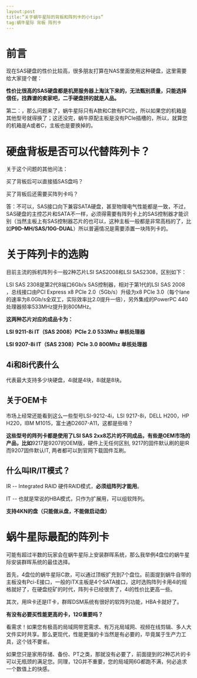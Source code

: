 ```yaml
---
layout:post
title:“关于蜗牛星际的背板和阵列卡的小tips”
tag:蜗牛星际 背板 阵列卡
---
```


# 前言

现在SAS硬盘的性价比较高，很多朋友打算在NAS里面使用这种硬盘，这里需要给大家提个醒：

**性价比很高的SAS硬盘都是机房服务器上淘汰下来的，无法甄别质量，只能选择信任，找靠谱的卖家吧，二手硬盘拼的就是人品。**

第二：，那么问题来了，蜗牛星际只有A款和C款有PCI位，所以如果您的机箱是其他型号就得换了；这还没完，蜗牛原配主板是没有PCIe插槽的，所以，就算您的机箱是A或者C，主板也是要换掉的。

# 硬盘背板是否可以代替阵列卡？

关于这个问题的其他问法：

买了背板后可以直接插SAS盘吗？

买了背板后还需要买阵列卡吗？

答：不可以，SAS接口向下兼容SATA硬盘，甚至物理电气性能都是一致，不过，SAS硬盘的主控芯片和SATA不一样，必须得需要有阵列卡上的SAS控制器才能识别（当然主板上有SAS控制器芯片的也可以，这种主板一般都是非常高档的了，比如**P9D-MH/SAS/10G-DUAL**）所以普遍情况是需要添置一块阵列卡的。

# 关于阵列卡的选购

目前主流的拆机阵列卡一般2种芯片LSI SAS2008和LSI SAS2308，区别如下：

LSI SAS 2308是第2代8端口6Gb/s SAS控制器，相对于第1代的LSI SAS 2008 ，总线接口由PCI Express x8 PCIe 2.0（5Gb/s）升级为x8 PCIe 3.0（每个lane的速率为8.0Gb/s全双工，实际效率比2.0提升一倍），另外集成的PowerPC 440处理器频率533MHz提升到800MHz。

**这两种芯片对应的成品卡为：**

**LSI 9211-8i IT（SAS 2008）PCIe 2.0 533Mhz 单核处理器**

**LSI 9207-8i IT（SAS 2308）PCIe 3.0 800Mhz 单核处理器**

## 4i和8i代表什么

代表最大支持多少块硬盘，4i就是4块，8i就是8块。

## 关于OEM卡

市场上经常还能看到这么一些型号LSI-9212-4i，LSI 9217-8i，DELL H200，HP H220，IBM M1015，富士通D2607-A11，这都是些啥？

**这些型号的阵列卡都是使用了LSI SAS 2xx8芯片的不同成品，有些是OEM市场的产品，比如**9217是9207的OEM版，硬件上无任何区别, 9217的固件默认刷的是IR而9207固件默认IT, 两者都可以到官网下载固件互刷。

## 什么叫IR/IT模式？

IR -- Integrated RAID 硬件RAID模式，**必须组阵列才能用**。

IT --  也就是常说的HBA模式，只作为扩展用，可以组软阵列。

**支持4KN的盘（只能做从盘，不能做启动盘）**

# 蜗牛星际最配的阵列卡

可能有超过半数的玩家会在蜗牛星际上安装群晖系统，那么我举例4盘位的蜗牛星际安装群晖系统的最佳选择。

首先，4盘位的蜗牛星际C款，可以通过顶板扩充到7个盘位。前面提到蜗牛自带的主板没有Pci-E接口，一般的iTX主板是4个SATA接口，这时选购阵列卡用4i的规格就好了，在硬盘挖矿的时代，阵列卡已经很贵了，4i的性价比更高一些。

其次，用IR卡还是IT卡，群晖DSM系统有很好的软阵列功能，HBA卡就好了。

**有没有必要买性能更高的卡，12G重要吗？**

看需求！如果您有极高的局域网带宽需求、有万兆局域网、视频在线剪辑、多人大文件实时共享。那么更现代，性能更强的卡当然是有必要的，毕竟属于生产力工具，这个钱不要省。

如果您只是家用存储、备份、PT之类，那就没有必要了，前面提到的2种芯片的卡可以无瓶颈的满足您。同理，12G并不重要，您的局域网6G都跑不满，何必追求一个数值上的快感。



